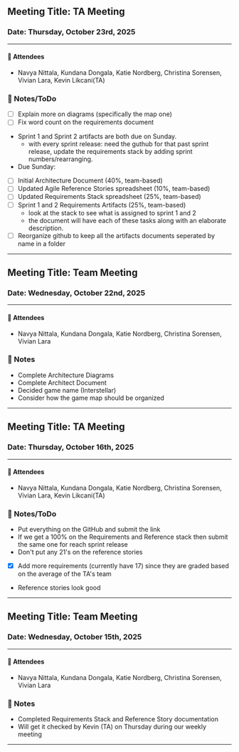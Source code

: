 ## **Meeting Title:** TA Meeting
### **Date:** Thursday, October 23rd, 2025
---
#### 👥 Attendees

- Navya Nittala, Kundana Dongala, Katie Nordberg, Christina Sorensen, Vivian Lara, Kevin Likcani(TA)

### 📒 Notes/ToDo
- [ ] Explain more on diagrams (specifically the map one)
- [ ] Fix word count on the requirements document
- Sprint 1 and Sprint 2 artifacts are both due on Sunday.
  - with every sprint release: need the guthub for that past sprint release, update the requirements stack by adding sprint numbers/rearranging.
-  Due Sunday:
  - [ ] Initial Architecture Document (40%, team-based)
  - [ ] Updated Agile Reference Stories spreadsheet (10%, team-based)
  - [ ] Updated Requirements Stack spreadsheet (25%, team-based)
  - [ ] Sprint 1 and 2 Requirements Artifacts (25%, team-based)
    - look at the stack to see what is assigned to sprint 1 and 2
    - the document will have each of these tasks along with an elaborate description.
- [ ] Reorganize github to keep all the artifacts documents seperated by name in a folder
  
---
## **Meeting Title:** Team Meeting
### **Date:** Wednesday, October 22nd, 2025
---
#### 👥 Attendees

- Navya Nittala, Kundana Dongala, Katie Nordberg, Christina Sorensen, Vivian Lara

### 📒 Notes
- Complete Architecture Diagrams
- Complete Architect Document
- Decided game name (Interstellar)
- Consider how the game map should be organized 

---
## **Meeting Title:** TA Meeting
### **Date:** Thursday, October 16th, 2025
---
#### 👥 Attendees

- Navya Nittala, Kundana Dongala, Katie Nordberg, Christina Sorensen, Vivian Lara, Kevin Likcani(TA)

### 📒 Notes/ToDo
- Put everything on the GitHub and submit the link
- If we get a 100% on the Requirements and Reference stack then submit the same one for reach sprint release
- Don't put any 21's on the reference stories
- [X] Add more requirements (currently have 17) since they are graded based on the average of the TA's team
- Reference stories look good
  
---

## **Meeting Title:** Team Meeting
### **Date:** Wednesday, October 15th, 2025
---
#### 👥 Attendees

- Navya Nittala, Kundana Dongala, Katie Nordberg, Christina Sorensen, Vivian Lara

### 📒 Notes
- Completed Requirements Stack and Reference Story documentation
- Will get it checked by Kevin (TA) on Thursday during our weekly meeting
  
---
